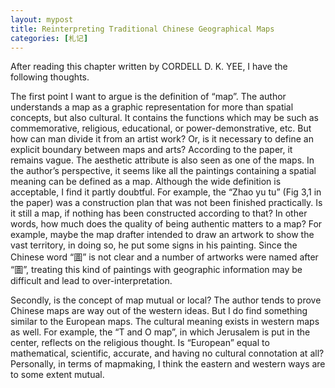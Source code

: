 ```yaml
---
layout: mypost
title: Reinterpreting Traditional Chinese Geographical Maps
categories: [札记]
---
```


After reading this chapter written by CORDELL D. K. YEE, I have the following thoughts.

The first point I want to argue is the definition of “map”. The author understands a map as a graphic representation for more than spatial concepts, but also cultural. It contains the functions which may be such as commemorative, religious, educational, or power-demonstrative, etc. But how can man divide it from an artist work? Or, is it necessary to define an explicit boundary between maps and arts? According to the paper, it remains vague. The aesthetic attribute is also seen as one of the maps. In the author’s perspective, it seems like all the paintings containing a spatial meaning can be defined as a map. Although the wide definition is acceptable, I find it partly doubtful. For example, the “Zhao yu tu” (Fig 3,1 in the paper) was a construction plan that was not been finished practically. Is it still a map, if nothing has been constructed according to that? In other words, how much does the quality of being authentic matters to a map? For example, maybe the map drafter intended to draw an artwork to show the vast territory, in doing so, he put some signs in his painting. Since the Chinese word “圖” is not clear and a number of artworks were named after “圖”, treating this kind of paintings with geographic information may be difficult and lead to over-interpretation.   

Secondly, is the concept of map mutual or local? The author tends to prove Chinese maps are way out of the western ideas. But I do find something similar to the European maps. The cultural meaning exists in western maps as well. For example, the “T and O map”, in which Jerusalem is put in the center, reflects on the religious thought. Is “European” equal to mathematical, scientific, accurate, and having no cultural connotation at all? Personally, in terms of mapmaking, I think the eastern and western ways are to some extent mutual. 


